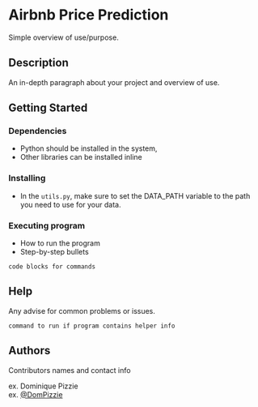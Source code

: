 # Airbnb Price Prediction

Simple overview of use/purpose.

## Description

An in-depth paragraph about your project and overview of use.

## Getting Started

### Dependencies

* Python should be installed in the system,
* Other libraries can be installed inline

### Installing

* In the `utils.py`, make sure to set the DATA_PATH variable to the path you need to use for your data.

### Executing program

* How to run the program
* Step-by-step bullets
```
code blocks for commands
```

## Help

Any advise for common problems or issues.
```
command to run if program contains helper info
```

## Authors

Contributors names and contact info

ex. Dominique Pizzie  
ex. [@DomPizzie](https://twitter.com/dompizzie)